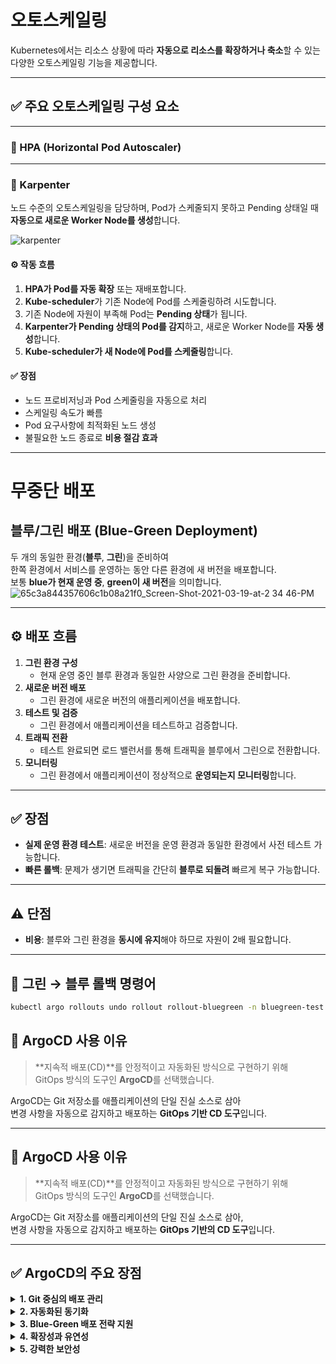# 오토스케일링

Kubernetes에서는 리소스 상황에 따라 **자동으로 리소스를 확장하거나 축소**할 수 있는 다양한 오토스케일링 기능을 제공합니다.

---

## ✅ 주요 오토스케일링 구성 요소



---

### 🔹 HPA (Horizontal Pod Autoscaler)  
---
### 🔹 Karpenter  
노드 수준의 오토스케일링을 담당하며, Pod가 스케줄되지 못하고 Pending 상태일 때 **자동으로 새로운 Worker Node를 생성**합니다.

![karpenter](https://github.com/user-attachments/assets/ef9bb4fd-2d13-46c3-b0bf-198991b001bd)

#### ⚙️ 작동 흐름

1. **HPA가 Pod를 자동 확장** 또는 재배포합니다.
2. **Kube-scheduler**가 기존 Node에 Pod를 스케줄링하려 시도합니다.
3. 기존 Node에 자원이 부족해 Pod는 **Pending 상태**가 됩니다.
4. **Karpenter가 Pending 상태의 Pod를 감지**하고, 새로운 Worker Node를 **자동 생성**합니다.
5. **Kube-scheduler가 새 Node에 Pod를 스케줄링**합니다.

#### ✅ 장점

- 노드 프로비저닝과 Pod 스케줄링을 자동으로 처리
- 스케일링 속도가 빠름
- Pod 요구사항에 최적화된 노드 생성
- 불필요한 노드 종료로 **비용 절감 효과**
  
---

# 무중단 배포  
## 블루/그린 배포 (Blue-Green Deployment)

두 개의 동일한 환경(**블루**, **그린**)을 준비하여  
한쪽 환경에서 서비스를 운영하는 동안 다른 환경에 새 버전을 배포합니다.  
보통 **blue가 현재 운영 중**, **green이 새 버전**을 의미합니다.<br>
![65c3a844357606c1b08a21f0_Screen-Shot-2021-03-19-at-2 34 46-PM](https://github.com/user-attachments/assets/0ef46c75-a9de-418a-abdf-770a1e03285b)

---

## ⚙️ 배포 흐름

1. **그린 환경 구성**  
   - 현재 운영 중인 블루 환경과 동일한 사양으로 그린 환경을 준비합니다.
2. **새로운 버전 배포**  
   - 그린 환경에 새로운 버전의 애플리케이션을 배포합니다.
3. **테스트 및 검증**  
   - 그린 환경에서 애플리케이션을 테스트하고 검증합니다.
4. **트래픽 전환**  
   - 테스트 완료되면 로드 밸런서를 통해 트래픽을 블루에서 그린으로 전환합니다.
5. **모니터링**  
   - 그린 환경에서 애플리케이션이 정상적으로 **운영되는지 모니터링**합니다.

---

## ✅ 장점

- **실제 운영 환경 테스트**: 새로운 버전을 운영 환경과 동일한 환경에서 사전 테스트 가능합니다.  
- **빠른 롤백**: 문제가 생기면 트래픽을 간단히 **블루로 되돌려** 빠르게 복구 가능합니다.

---

## ⚠️ 단점

- **비용**: 블루와 그린 환경을 **동시에 유지**해야 하므로 자원이 2배 필요합니다.

---

## 🔁 그린 → 블루 롤백 명령어

```bash
kubectl argo rollouts undo rollout rollout-bluegreen -n bluegreen-test
```




## 🧭 ArgoCD 사용 이유

> **지속적 배포(CD)**를 안정적이고 자동화된 방식으로 구현하기 위해  
> GitOps 방식의 도구인 **ArgoCD**를 선택했습니다.

ArgoCD는 Git 저장소를 애플리케이션의 단일 진실 소스로 삼아  
변경 사항을 자동으로 감지하고 배포하는 **GitOps 기반 CD 도구**입니다.

---


## 🧭 ArgoCD 사용 이유

> **지속적 배포(CD)**를 안정적이고 자동화된 방식으로 구현하기 위해  
> GitOps 방식의 도구인 **ArgoCD**를 선택했습니다.

ArgoCD는 Git 저장소를 애플리케이션의 단일 진실 소스로 삼아,  
변경 사항을 자동으로 감지하고 배포하는 **GitOps 기반의 CD 도구**입니다.

---

## ✅ ArgoCD의 주요 장점

<details>
<summary><strong>1. Git 중심의 배포 관리</strong></summary>

Argo CD는 Git에 기록된 설정을 기준으로 애플리케이션을 배포합니다.  
모든 변경 내용은 Git에 남기 때문에  
✅ **버전 관리가 쉽고**  
✅ **문제 발생 시 쉽게 롤백**할 수 있습니다.

</details>

<details>
<summary><strong>2. 자동화된 동기화</strong></summary>

Argo CD는 GitOps 원칙에 따라  
✅ **자동으로 클러스터와 동기화**합니다.  
Git의 변경 사항을 감지해 Kubernetes에 자동 반영하므로  
수동 배포 없이도 **지속적이고 안정적인 운영**이 가능합니다.

</details>

<details>
<summary><strong>3. Blue-Green 배포 전략 지원</strong></summary>

Argo CD는  
✅ **운영 중 환경(Blue)**과 **새 버전 환경(Green)**을 동시에 유지하고  
✅ 문제가 없을 경우 트래픽을 Green으로 전환합니다.  
덕분에 **무중단 배포와 빠른 롤백**이 가능합니다.

</details>

<details>
<summary><strong>4. 확장성과 유연성</strong></summary>

Argo CD는  
✅ **대규모 클러스터**에서도 유연하게 확장 가능하며,  
✅ 여러 클러스터를 동시에 관리하고  
✅ 각각 다른 설정도 적용할 수 있습니다.  
결과적으로 다양한 환경에서도 **일관된 배포가 가능합니다.**

</details>

<details>
<summary><strong>5. 강력한 보안성</strong></summary>

Argo CD는 Git 기반으로 상태를 추적하므로  
✅ **누가 언제 무엇을 배포했는지 확인 가능**하며,  
✅ 실수나 보안 사고를 사전에 방지할 수 있습니다.  
또한 **인증 및 권한 관리 기능**으로  
**팀 단위의 안전한 운영**이 가능합니다.

</details>

